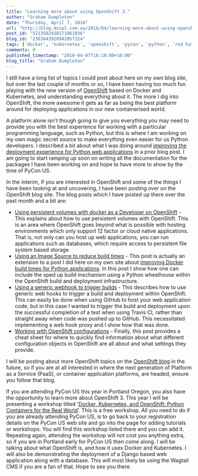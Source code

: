 ```yaml
---
title: "Learning more about using OpenShift 3."
author: "Graham Dumpleton"
date: "Thursday, April 7, 2016"
url: "http://blog.dscpl.com.au/2016/04/learning-more-about-using-openshift-3.html"
post_id: "5213582428171061836"
blog_id: "2363643920942057324"
tags: ['docker', 'kubernetes', 'openshift', 'pycon', 'python', 'red hat']
comments: 0
published_timestamp: "2016-04-07T16:18:00+10:00"
blog_title: "Graham Dumpleton"
---
```


I still have a long list of topics I could post about here on my own blog site, but over the last couple of months or so, I have been having too much fun playing with the new version of [OpenShift](https://www.openshift.org) based on Docker and Kubernetes, and understanding everything about it. The more I dig into OpenShift, the more awesome it gets as far as being the best platform around for deploying applications in our new containerised world.

A platform alone isn’t though going to give you everything you may need to provide you with the best experience for working with a particular programming language, such as Python, but this is where I am working on my own magic secret source to make everything even easier for us Python developers. I described a bit about what I was doing around [improving the deployment experience for Python web applications](/posts/2016/02/building-better-user-experience-for/) in a prior blog post. I am going to start ramping up soon on writing all the documentation for the packages I have been working on and hope to have more to show by the time of PyCon US.

In the interim, if you are interested in OpenShift and some of the things I have been looking at and uncovering, I have been posting over on the OpenShift blog site. The blog posts which I have posted up there over the past month and a bit are:

  * [Using persistent volumes with docker as a Developer on OpenShift](https://blog.openshift.com/experimenting-with-persistent-volumes/) \- This explains about how to use persistent volumes with OpenShift. This is an area where OpenShift goes beyond what is possible with hosting environments which only support 12 factor or cloud native applications. That is, not only can you host up web applications, you can run applications such as databases, which require access to persistent file system based storage
  * [Using an Image Source to reduce build times](https://blog.openshift.com/using-image-source-reduce-build-times/) \- This post is actually an extension to a post I did here on my own site about [improving Docker build times for Python applications](/posts/2016/03/speeding-up-docker-build-times-for/). In this post I show how one can include the sped up build mechanism using a Python wheelhouse within the OpenShift build and deployment infrastructure.
  * [Using a generic webhook to trigger builds](https://blog.openshift.com/using-generic-webhook-trigger-builds/) \- This describes how to use generic web hooks to trigger a build and deployment within OpenShift. This can easily be done when using GitHub to host your web application code, but in this case I wanted to trigger the build and deployment upon the successful completion of a test when using Travis CI, rather than straight away when code was pushed up to GitHub. This necessitated implementing a web hook proxy and I show how that was done.
  * [Working with OpenShift configurations](https://blog.openshift.com/working-openshift-configurations/) \- Finally, this post provides a cheat sheet for where to quickly find information about what different configuration objects in OpenShift are all about and what settings they provide.



I will be posting about more OpenShift topics on the [OpenShift blog](https://blog.openshift.com) in the future, so if you are at all interested in where the next generation of Platform as a Service \(PaaS\), or container application platforms, are headed, ensure you follow that blog.

If you are attending PyCon US this year in Portland Oregon, you also have the opportunity to learn more about OpenShift 3. This year I will be presenting a workshop titled '[Docker, Kubernetes, and OpenShift: Python Containers for the Real World](https://us.pycon.org/2016/schedule/presentation/2260/)’. This is a free workshop. All you need to do if you are already attending PyCon US, is to go back to your registration details on the PyCon US web site and go into the page for adding tutorials or workshops. You will find this workshop listed there and you can add it. Repeating again, attending the workshop will not cost you anything extra, so if you are in Portland early for PyCon US then come along. I will be talking about what OpenShift is, and how it uses Docker and Kubernetes. I will also be demonstrating the deployment of a Django based web application along with a database. This will most likely be using the Wagtail CMS if you are a fan of that. Hope to see you there.